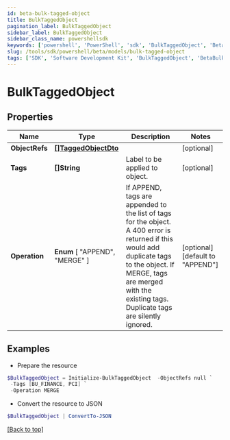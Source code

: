 ```yaml
---
id: beta-bulk-tagged-object
title: BulkTaggedObject
pagination_label: BulkTaggedObject
sidebar_label: BulkTaggedObject
sidebar_class_name: powershellsdk
keywords: ['powershell', 'PowerShell', 'sdk', 'BulkTaggedObject', 'BetaBulkTaggedObject'] 
slug: /tools/sdk/powershell/beta/models/bulk-tagged-object
tags: ['SDK', 'Software Development Kit', 'BulkTaggedObject', 'BetaBulkTaggedObject']
---
```



# BulkTaggedObject

## Properties

Name | Type | Description | Notes
------------ | ------------- | ------------- | -------------
**ObjectRefs** | [**[]TaggedObjectDto**](tagged-object-dto) |  | [optional] 
**Tags** | **[]String** | Label to be applied to object. | [optional] 
**Operation** |  **Enum** [  "APPEND",    "MERGE" ] | If APPEND, tags are appended to the list of tags for the object. A 400 error is returned if this would add duplicate tags to the object.  If MERGE, tags are merged with the existing tags. Duplicate tags are silently ignored. | [optional] [default to "APPEND"]

## Examples

- Prepare the resource
```powershell
$BulkTaggedObject = Initialize-BulkTaggedObject  -ObjectRefs null `
 -Tags [BU_FINANCE, PCI] `
 -Operation MERGE
```

- Convert the resource to JSON
```powershell
$BulkTaggedObject | ConvertTo-JSON
```


[[Back to top]](#) 

